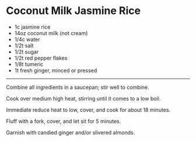 # Coconut Milk Jasmine Rice

* 1c jasmine rice
* 14oz coconut milk (not cream)
* 1/4c water
* 1/2t salt
* 1/2t sugar
* 1/2t red pepper flakes
* 1/8t tumeric
* 1t fresh ginger, minced or pressed

---

Combine all ingredients in a saucepan; stir well to combine. 

Cook over medium high heat, stirring until it comes to a low boil.

Immediate reduce heat to low, cover, and cook for about 18 minutes.

Fluff with a fork, cover, and let sit for 5 minutes.

Garnish with candied ginger and/or slivered almonds.